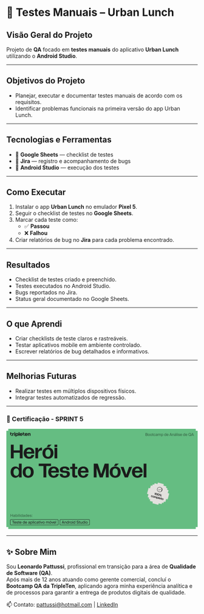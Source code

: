 # 📝 Testes Manuais – Urban Lunch

##  Visão Geral do Projeto
Projeto de **QA** focado em **testes manuais** do aplicativo **Urban Lunch** utilizando o **Android Studio**.


---

##  Objetivos do Projeto
- Planejar, executar e documentar testes manuais de acordo com os requisitos.  
- Identificar problemas funcionais na primeira versão do app Urban Lunch.  

---

##  Tecnologias e Ferramentas
- 📝 **Google Sheets** — checklist de testes  
- 🐞 **Jira** — registro e acompanhamento de bugs  
- 📱 **Android Studio** — execução dos testes  

---

##  Como Executar
1. Instalar o app **Urban Lunch** no emulador **Pixel 5**.  
2. Seguir o checklist de testes no **Google Sheets**.  
3. Marcar cada teste como:  
   - ✅ **Passou**  
   - ❌ **Falhou**  
4. Criar relatórios de bug no **Jira** para cada problema encontrado.  

---

##  Resultados
- Checklist de testes criado e preenchido.  
- Testes executados no Android Studio.  
- Bugs reportados no Jira.  
- Status geral documentado no Google Sheets.  

---

##  O que Aprendi
- Criar checklists de teste claros e rastreáveis.  
- Testar aplicativos mobile em ambiente controlado.  
- Escrever relatórios de bug detalhados e informativos.  

---

##  Melhorias Futuras
- Realizar testes em múltiplos dispositivos físicos.  
- Integrar testes automatizados de regressão.  

---

### 🎉 Certificação - SPRINT 5
<img src="Imagem\QuintoSprint.png"> 

---

## ✨ Sobre Mim
Sou **Leonardo Pattussi**, profissional em transição para a área de **Qualidade de Software (QA)**.  
Após mais de 12 anos atuando como gerente comercial, concluí o **Bootcamp QA da TripleTen**, aplicando agora minha experiência analítica e de processos para garantir a entrega de produtos digitais de qualidade.  

📫 Contato: [pattussi@hotmail.com](mailto:pattussi@hotmail.com) | [LinkedIn](https://linkedin.com/in/leonardo-pattussi)  